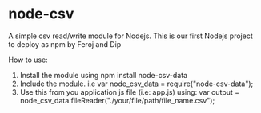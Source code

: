 node-csv
========

A simple csv read/write module for Nodejs. This is our first Nodejs project to deploy as npm by Feroj and Dip


How to use:

1. Install the module using npm install node-csv-data
2. Include the module. i.e var node_csv_data = require("node-csv-data");
3. Use this from you application js file (i.e: app.js) using: var output = node_csv_data.fileReader("./your/file/path/file_name.csv");